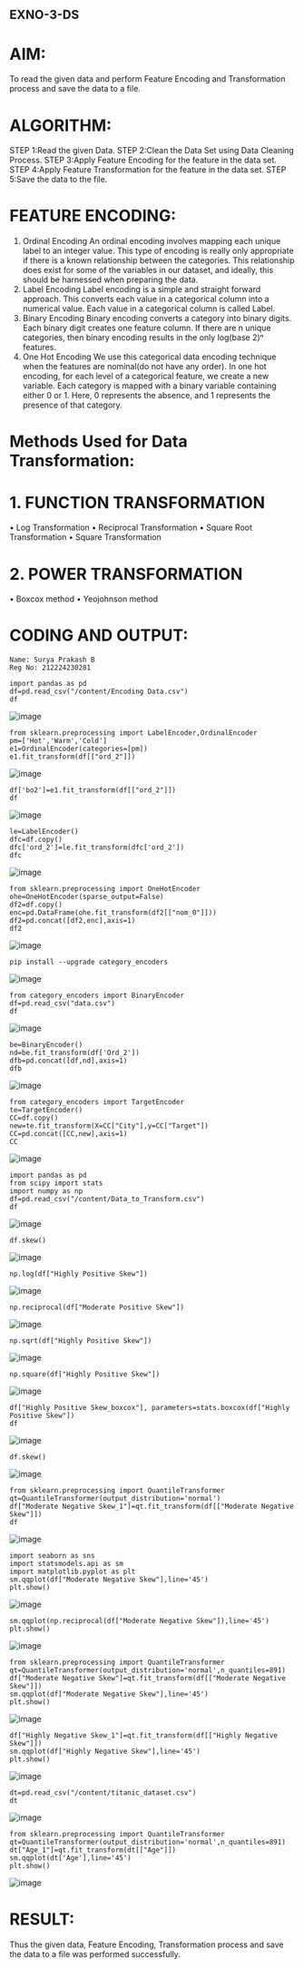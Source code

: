 ## EXNO-3-DS

# AIM:
To read the given data and perform Feature Encoding and Transformation process and save the data to a file.

# ALGORITHM:
STEP 1:Read the given Data.
STEP 2:Clean the Data Set using Data Cleaning Process.
STEP 3:Apply Feature Encoding for the feature in the data set.
STEP 4:Apply Feature Transformation for the feature in the data set.
STEP 5:Save the data to the file.

# FEATURE ENCODING:
1. Ordinal Encoding
An ordinal encoding involves mapping each unique label to an integer value. This type of encoding is really only appropriate if there is a known relationship between the categories. This relationship does exist for some of the variables in our dataset, and ideally, this should be harnessed when preparing the data.
2. Label Encoding
Label encoding is a simple and straight forward approach. This converts each value in a categorical column into a numerical value. Each value in a categorical column is called Label.
3. Binary Encoding
Binary encoding converts a category into binary digits. Each binary digit creates one feature column. If there are n unique categories, then binary encoding results in the only log(base 2)ⁿ features.
4. One Hot Encoding
We use this categorical data encoding technique when the features are nominal(do not have any order). In one hot encoding, for each level of a categorical feature, we create a new variable. Each category is mapped with a binary variable containing either 0 or 1. Here, 0 represents the absence, and 1 represents the presence of that category.

# Methods Used for Data Transformation:
  # 1. FUNCTION TRANSFORMATION
• Log Transformation
• Reciprocal Transformation
• Square Root Transformation
• Square Transformation
  # 2. POWER TRANSFORMATION
• Boxcox method
• Yeojohnson method

# CODING AND OUTPUT:
```
Name: Surya Prakash B
Reg No: 212224230281
```
```
import pandas as pd
df=pd.read_csv("/content/Encoding Data.csv")
df
```
![image](https://github.com/user-attachments/assets/f2ce930a-fb66-4c51-a283-9c4e6cc2b73f)
```
from sklearn.preprocessing import LabelEncoder,OrdinalEncoder
pm=['Hot','Warm','Cold']
e1=OrdinalEncoder(categories=[pm])
e1.fit_transform(df[["ord_2"]])
```
![image](https://github.com/user-attachments/assets/3ca97cd9-9637-4ab3-9484-f1afbb815c42)
```
df['bo2']=e1.fit_transform(df[["ord_2"]])
df
```
![image](https://github.com/user-attachments/assets/57fc56e4-e0ec-4402-9497-e04b476eec86)
```
le=LabelEncoder()
dfc=df.copy()
dfc['ord_2']=le.fit_transform(dfc['ord_2'])
dfc
```
![image](https://github.com/user-attachments/assets/40cdf150-91c3-405f-8735-c8166ef44d05)
```
from sklearn.preprocessing import OneHotEncoder
ohe=OneHotEncoder(sparse_output=False)
df2=df.copy()
enc=pd.DataFrame(ohe.fit_transform(df2[["nom_0"]]))
df2=pd.concat([df2,enc],axis=1)
df2
```
![image](https://github.com/user-attachments/assets/572a5f11-9606-42f3-bec3-1245db698154)
```
pip install --upgrade category_encoders
```
![image](https://github.com/user-attachments/assets/c84d3b73-a3b5-41dd-8f05-9e860394b268)
```
from category_encoders import BinaryEncoder
df=pd.read_csv("data.csv")
df
```
![image](https://github.com/user-attachments/assets/cf5c2713-a0d3-4617-8228-1e5a2e5ff536)
```
be=BinaryEncoder()
nd=be.fit_transform(df['Ord_2'])
dfb=pd.concat([df,nd],axis=1)
dfb
```
![image](https://github.com/user-attachments/assets/ccf3431e-0310-4522-887d-c51dfb530dfa)
```
from category_encoders import TargetEncoder
te=TargetEncoder()
CC=df.copy()
new=te.fit_transform(X=CC["City"],y=CC["Target"])
CC=pd.concat([CC,new],axis=1)
CC
```
![image](https://github.com/user-attachments/assets/ab6697b5-e849-48f9-8e0d-3d172645f50f)
```
import pandas as pd
from scipy import stats
import numpy as np
df=pd.read_csv("/content/Data_to_Transform.csv")
df
```
![image](https://github.com/user-attachments/assets/c2f56b16-7c0a-4947-a223-9c74166bb9cd)
```
df.skew()
```
![image](https://github.com/user-attachments/assets/6f5b6b86-55e8-414c-ada7-2ae779e38743)
```
np.log(df["Highly Positive Skew"])
```
![image](https://github.com/user-attachments/assets/ef33eda8-d0a1-41c5-97de-39d14b17b14b)
```
np.reciprocal(df["Moderate Positive Skew"])
```
![image](https://github.com/user-attachments/assets/ec34f248-c828-46f0-9b2d-d0b72f95456f)
```
np.sqrt(df["Highly Positive Skew"])
```
![image](https://github.com/user-attachments/assets/d577cccd-aefc-4b53-9cb7-5e99233ef9cf)
```
np.square(df["Highly Positive Skew"])
```
![image](https://github.com/user-attachments/assets/b7d2d028-c9f4-4c03-a854-b57454d7516a)
```
df["Highly Positive Skew_boxcox"], parameters=stats.boxcox(df["Highly Positive Skew"])
df
```
![image](https://github.com/user-attachments/assets/8f645d34-dcd0-4cdf-a702-f1a2b74724a7)
```
df.skew()
```
![image](https://github.com/user-attachments/assets/2f737125-9b94-4a84-ad9a-0da1e4be2811)
```
from sklearn.preprocessing import QuantileTransformer
qt=QuantileTransformer(output_distribution='normal')
df["Moderate Negative Skew_1"]=qt.fit_transform(df[["Moderate Negative Skew"]])
df
```
![image](https://github.com/user-attachments/assets/73bdc368-84d1-41f9-b6fc-e947c8f4d486)
```
import seaborn as sns
import statsmodels.api as sm
import matplotlib.pyplot as plt
sm.qqplot(df["Moderate Negative Skew"],line='45')
plt.show()
```
![image](https://github.com/user-attachments/assets/be600bef-7072-4e6b-b45e-7e13baf9731b)
```
sm.qqplot(np.reciprocal(df["Moderate Negative Skew"]),line='45')
plt.show()
```
![image](https://github.com/user-attachments/assets/2b14c245-9e22-42d3-9fc9-47b8d968d1f6)
```
from sklearn.preprocessing import QuantileTransformer
qt=QuantileTransformer(output_distribution='normal',n_quantiles=891)
df["Moderate Negative Skew"]=qt.fit_transform(df[["Moderate Negative Skew"]])
sm.qqplot(df["Moderate Negative Skew"],line='45')
plt.show()
```
![image](https://github.com/user-attachments/assets/945b8b66-5bfa-468a-a5b2-044ad0d468f2)
```
df["Highly Negative Skew_1"]=qt.fit_transform(df[["Highly Negative Skew"]])
sm.qqplot(df["Highly Negative Skew"],line='45')
plt.show()
```
![image](https://github.com/user-attachments/assets/c67266fb-0e79-48f5-a61d-80458965c572)
```
dt=pd.read_csv("/content/titanic_dataset.csv")
dt
```
![image](https://github.com/user-attachments/assets/215d0864-8562-448c-a5ab-23a96e511723)
```
from sklearn.preprocessing import QuantileTransformer
qt=QuantileTransformer(output_distribution='normal',n_quantiles=891)
dt["Age_1"]=qt.fit_transform(dt[["Age"]])
sm.qqplot(dt['Age'],line='45')
plt.show()
```
![image](https://github.com/user-attachments/assets/11b078fc-a6ea-4390-9249-0762463d60a6)

# RESULT:
Thus the given data, Feature Encoding, Transformation process and save the data to a file was performed successfully.

       
